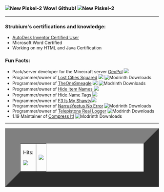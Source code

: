 
### ![New Piskel-2](https://github.com/strubium/Strubium/assets/113206902/8bd6c789-c5ce-43ad-ba5b-04e163fe043b) Wow! Github! ![New Piskel-2](https://github.com/strubium/Strubium/assets/113206902/8bd6c789-c5ce-43ad-ba5b-04e163fe043b)
<hr>

### Strubium's certifications and knowledge:
* [AutoDesk Inventor Certified User](https://www.credly.com/badges/dcff007b-d7ac-44f0-a63a-f4d967d3b31b/public_url)
* Microsoft Word Certified
* Working on my HTML and Java Certification 

### Fun Facts:
* Pack/server developer for the Minecraft server [GeoPol](https://www.curseforge.com/minecraft/modpacks/geopol)  <a href="https://www.curseforge.com/minecraft/modpacks/geopol"><img src="https://cf.way2muchnoise.eu/full_geopol_downloads.svg"></a> 
* Programmer/owner of [Lost Cities Squared](https://www.curseforge.com/minecraft/mc-mods/lost-cities-squared)     <a href="https://www.curseforge.com/minecraft/mc-mods/lost-cities-squared"><img src="https://cf.way2muchnoise.eu/full_860162_downloads.svg"></a> ![Modrinth Downloads](https://img.shields.io/modrinth/dt/lost-cities-squared?logo=modrinth)
* Programmer/owner of [TheOneSmeagle](https://www.curseforge.com/minecraft/mc-mods/theonesmeagle)     <a href="https://www.curseforge.com/minecraft/mc-mods/theonesmeagle"><img src="https://cf.way2muchnoise.eu/full_977883_downloads.svg"></a> ![Modrinth Downloads](https://img.shields.io/modrinth/dt/theonesmeagle?logo=modrinth)
* Programmer/owner of [Hide Item Names](https://www.curseforge.com/minecraft/mc-mods/hide-item-names)     <a href="https://www.curseforge.com/minecraft/mc-mods/hide-item-names"><img src="https://cf.way2muchnoise.eu/full_1143211_downloads.svg"></a>
* Programmer/owner of [Hide Name Tags](https://www.curseforge.com/minecraft/mc-mods/hide-name-tags)     <a href="https://www.curseforge.com/minecraft/mc-mods/hide-name-tags"><img src="https://cf.way2muchnoise.eu/full_1146373_downloads.svg"></a>
* Programmer/owner of [F3 Is My Shawty](https://www.curseforge.com/minecraft/mc-mods/f3-is-my-shawty)<a href="https://www.curseforge.com/minecraft/mc-mods/f3-is-my-shawty"><img src="https://cf.way2muchnoise.eu/full_1178730_downloads.svg"></a>
* Programmer/owner of [NarrusYeetus No Error](https://modrinth.com/mod/narrusyeetus-no-error) ![Modrinth Downloads](https://img.shields.io/modrinth/dt/narrusyeetus-no-error?logo=modrinth)
* Programmer/owner of [Telepistons Real Logger](https://modrinth.com/mod/telepistons-read-logger) ![Modrinth Downloads](https://img.shields.io/modrinth/dt/telepistons-read-logger?logo=modrinth)
* 1.19 Maintainer of [Compress It!](https://modrinth.com/mod/compress-it) ![Modrinth Downloads](https://img.shields.io/modrinth/dt/compress-it?logo=modrinth)



<hr>

<table border="50">
  <tr>
    <td>
      <p align="right">
        <p>Hits:</p>
        <img src="https://profile-counter.glitch.me/strubium/count.svg" />
      </p>
    </td>
    <td>
      <img src="https://github-readme-stats.vercel.app/api?username=strubium" />
    </td>
  </tr>
</table>


